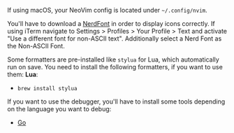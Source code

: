 If using macOS, your NeoVim config is located under `~/.config/nvim`.

You'll have to download a [NerdFont](https://www.nerdfonts.com/font-downloads) in order to display icons correctly. If using iTerm navigate to Settings > Profiles > Your Profile > Text and activate "Use a different font for non-ASCII text". Additionally select a Nerd Font as the Non-ASCII Font.

Some formatters are pre-installed like `stylua` for Lua, which automatically run on save. You need to install the following formatters, if you want to use them:
**Lua**:
- `brew install stylua`

If you want to use the debugger, you'll have to install some tools depending on the language you want to debug:
- [Go](https://github.com/mfussenegger/nvim-dap/wiki/Debug-Adapter-installation#go)
